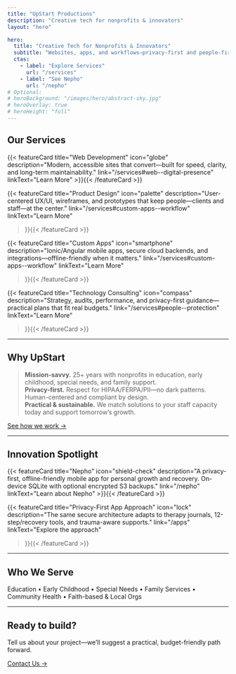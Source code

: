 ```yaml
---
title: "UpStart Productions"
description: "Creative tech for nonprofits & innovators"
layout: "hero"

hero:
  title: "Creative Tech for Nonprofits & Innovators"
  subtitle: "Websites, apps, and workflows—privacy-first and people-first."
  ctas:
    - label: "Explore Services"
      url: "/services"
    - label: "See Nepho"
      url: "/nepho"
# Optional:
# heroBackground: "/images/hero/abstract-sky.jpg"
# heroOverlay: true
# heroHeight: "full"
---
```


## Our Services

<div class="feature-cards-grid">
  {{< featureCard 
    title="Web Development" 
    icon="globe" 
    description="Modern, accessible sites that convert—built for speed, clarity, and long-term maintainability."
    link="/services#web--digital-presence"
    linkText="Learn More"
  >}}{{< /featureCard >}}

  {{< featureCard 
    title="Product Design" 
    icon="palette" 
    description="User-centered UX/UI, wireframes, and prototypes that keep people—clients and staff—at the center."
    link="/services#custom-apps--workflow"
    linkText="Learn More"
  >}}{{< /featureCard >}}

  {{< featureCard 
    title="Custom Apps" 
    icon="smartphone" 
    description="Ionic/Angular mobile apps, secure cloud backends, and integrations—offline-friendly when it matters."
    link="/services#custom-apps--workflow"
    linkText="Learn More"
  >}}{{< /featureCard >}}

  {{< featureCard 
    title="Technology Consulting" 
    icon="compass" 
    description="Strategy, audits, performance, and privacy-first guidance—practical plans that fit real budgets."
    link="/services#people--protection"
    linkText="Learn More"
  >}}{{< /featureCard >}}
</div>

---

## Why UpStart

> **Mission-savvy.** 25+ years with nonprofits in education, early childhood, special needs, and family support.  
> **Privacy-first.** Respect for HIPAA/FERPA/PII—no dark patterns. Human-centered and compliant by design.  
> **Practical & sustainable.** We match solutions to your staff capacity today and support tomorrow’s growth.

[See how we work →](/services)

---

## Innovation Spotlight

<div class="feature-cards-grid">
  {{< featureCard 
    title="Nepho" 
    icon="shield-check" 
    description="A privacy-first, offline-friendly mobile app for personal growth and recovery. On-device SQLite with optional encrypted S3 backups."
    link="/nepho"
    linkText="Learn about Nepho"
  >}}{{< /featureCard >}}

  {{< featureCard 
    title="Privacy-First App Approach" 
    icon="lock" 
    description="The same secure architecture adapts to therapy journals, 12-step/recovery tools, and trauma-aware supports."
    link="/apps"
    linkText="Explore the approach"
  >}}{{< /featureCard >}}
</div>

---

## Who We Serve

Education • Early Childhood • Special Needs • Family Services • Community Health • Faith-based & Local Orgs

---

## Ready to build?

Tell us about your project—we’ll suggest a practical, budget-friendly path forward.

[Contact Us →](/contact)
